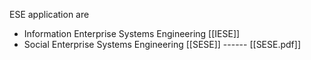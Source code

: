 ESE application are 
- Information Enterprise Systems Engineering [[IESE]]
- Social Enterprise Systems Engineering [[SESE]]  ------ [[SESE.pdf]]